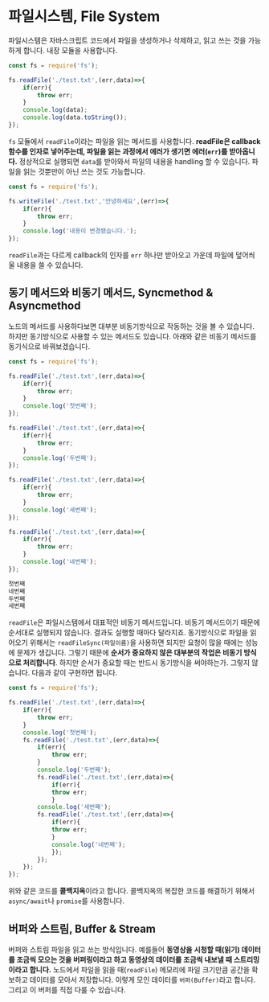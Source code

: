 # 파일시스템, File System

파일시스템은 자바스크립트 코드에서 파일을 생성하거나 삭제하고, 읽고 쓰는 것을 가능하게 합니다. 내장 모듈을 사용합니다.

```javascript
const fs = require('fs');

fs.readFile('./test.txt',(err,data)=>{
    if(err){
        throw err;
    }
    console.log(data);
    console.log(data.toString());
});
```

`fs` 모듈에서 `readFile`이라는 파일을 읽는 메서드를 사용합니다. **readFile은 callback함수를 인자로 넣어주는데, 파일을 읽는 과정에서 에러가 생기면 에러(`err`)를 받아옵니다.** 정상적으로 실행되면 `data`를 받아와서 파일의 내용을 handling 할 수 있습니다. 파일을 읽는 것뿐만이 아닌 쓰는 것도 가능합니다.

```javascript
const fs = require('fs');

fs.writeFile('./test.txt','안녕하세요',(err)=>{
    if(err){
        throw err;
    }
    console.log('내용이 변경됐습니다.');
});
```

`readFile`과는 다르게 callback의 인자를 `err` 하나만 받아오고 가운데 파일에 덮어씌울 내용을 쓸 수 있습니다.



## 동기 메서드와 비동기 메서드, Syncmethod & Asyncmethod

노드의 메서드를 사용하다보면 대부분 비동기방식으로 작동하는 것을 볼 수 있습니다. 하지만 동기방식으로 사용할 수 있는 메서드도 있습니다. 아래와 같은 비동기 메서드를 동기식으로 바꿔보겠습니다.   

```javascript
const fs = require('fs');

fs.readFile('./test.txt',(err,data)=>{
    if(err){
        throw err;
    }
    console.log('첫번째');
});

fs.readFile('./test.txt',(err,data)=>{
    if(err){
        throw err;
    }
    console.log('두번째');
});

fs.readFile('./test.txt',(err,data)=>{
    if(err){
        throw err;
    }
    console.log('세번째');
});

fs.readFile('./test.txt',(err,data)=>{
    if(err){
        throw err;
    }
    console.log('네번째');
});
```

```javascript
첫번째
네번째
두번째
세번째
```

`readFile`은 파일시스템에서 대표적인 비동기 메서드입니다. 비동기 메서드이기 때문에 순서대로 실행되지 않습니다. 결과도 실행할 때마다 달라지죠. 동기방식으로 파일을 읽어오기 위해서는 `readFileSync(파일이름)`을 사용하면 되지만 요청이 많을 때에는 성능에 문제가 생깁니다. 그렇기 때문에 **순서가 중요하지 않은 대부분의 작업은 비동기 방식으로 처리합니다**. 하지만 순서가 중요할 때는 반드시 동기방식을 써야하는가. 그렇지 않습니다. 다음과 같이 구현하면 됩니다. 

```javascript
const fs = require('fs');

fs.readFile('./test.txt',(err,data)=>{
    if(err){
        throw err;
    }
    console.log('첫번째');
    fs.readFile('./test.txt',(err,data)=>{
    	if(err){
        	throw err;
    	}
    	console.log('두번째');
    	fs.readFile('./test.txt',(err,data)=>{
    		if(err){
        	throw err;
    		}
    	console.log('세번째');
        fs.readFile('./test.txt',(err,data)=>{
    		if(err){
        	throw err;
    		}
    		console.log('네번째');
			});
		});    
	});
});
```

위와 같은 코드를 **콜백지옥**이라고 합니다. 콜백지옥의 복잡한 코드를 해결하기 위해서 `async/await`나 `promise`를 사용합니다.

##  버퍼와 스트림, Buffer & Stream

버퍼와 스트림 파일을 읽고 쓰는 방식입니다. 예를들어 **동영상을 시청할 때(읽기) 데이터를 조금씩 모으는 것을 버퍼링이라고 하고 동영상의 데이터를 조금씩 내보낼 때 스트리밍이라고 합니다.** 노드에서 파일을 읽을 때(`readFile`) 메모리에 파일 크기만큼 공간을 확보하고 데이터를 모아서 저장합니다. 이렇게 모인 데이터를 `버퍼(Buffer)`라고 합니다. 그리고 이 버퍼를 직접 다룰 수 있습니다.

```javascript

```


